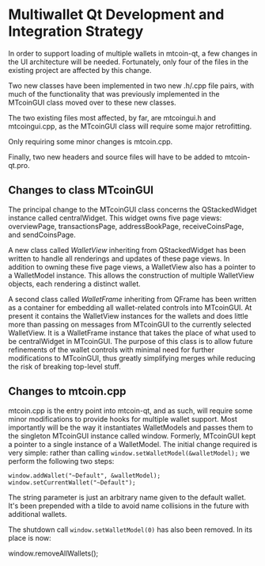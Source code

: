Multiwallet Qt Development and Integration Strategy
===================================================

In order to support loading of multiple wallets in mtcoin-qt, a few changes in the UI architecture will be needed.
Fortunately, only four of the files in the existing project are affected by this change.

Two new classes have been implemented in two new .h/.cpp file pairs, with much of the functionality that was previously
implemented in the MTcoinGUI class moved over to these new classes.

The two existing files most affected, by far, are mtcoingui.h and mtcoingui.cpp, as the MTcoinGUI class will require
some major retrofitting.

Only requiring some minor changes is mtcoin.cpp.

Finally, two new headers and source files will have to be added to mtcoin-qt.pro.

Changes to class MTcoinGUI
---------------------------
The principal change to the MTcoinGUI class concerns the QStackedWidget instance called centralWidget.
This widget owns five page views: overviewPage, transactionsPage, addressBookPage, receiveCoinsPage, and sendCoinsPage.

A new class called *WalletView* inheriting from QStackedWidget has been written to handle all renderings and updates of
these page views. In addition to owning these five page views, a WalletView also has a pointer to a WalletModel instance.
This allows the construction of multiple WalletView objects, each rendering a distinct wallet.

A second class called *WalletFrame* inheriting from QFrame has been written as a container for embedding all wallet-related
controls into MTcoinGUI. At present it contains the WalletView instances for the wallets and does little more than passing on messages
from MTcoinGUI to the currently selected WalletView. It is a WalletFrame instance
that takes the place of what used to be centralWidget in MTcoinGUI. The purpose of this class is to allow future
refinements of the wallet controls with minimal need for further modifications to MTcoinGUI, thus greatly simplifying
merges while reducing the risk of breaking top-level stuff.

Changes to mtcoin.cpp
----------------------
mtcoin.cpp is the entry point into mtcoin-qt, and as such, will require some minor modifications to provide hooks for
multiple wallet support. Most importantly will be the way it instantiates WalletModels and passes them to the
singleton MTcoinGUI instance called window. Formerly, MTcoinGUI kept a pointer to a single instance of a WalletModel.
The initial change required is very simple: rather than calling `window.setWalletModel(&walletModel);` we perform the
following two steps:

	window.addWallet("~Default", &walletModel);
	window.setCurrentWallet("~Default");

The string parameter is just an arbitrary name given to the default wallet. It's been prepended with a tilde to avoid name collisions in the future with additional wallets.

The shutdown call `window.setWalletModel(0)` has also been removed. In its place is now:

window.removeAllWallets();
